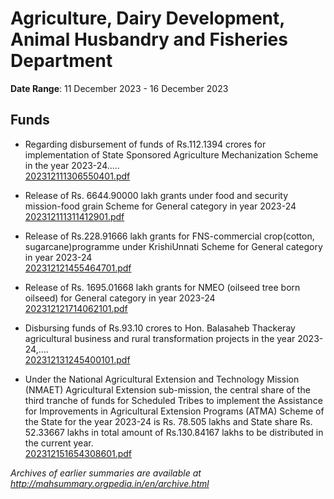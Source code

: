 # Agriculture, Dairy Development, Animal Husbandry and Fisheries Department

**Date Range**: 11 December 2023 - 16 December 2023


## Funds
- Regarding disbursement of funds of Rs.112.1394 crores for implementation of State Sponsored Agriculture Mechanization Scheme in the year 2023-24.....\
  [202312111306550401.pdf](https://gr.maharashtra.gov.in/Site/Upload/Government%20Resolutions/English/202312111306550401.pdf)

- Release of Rs. 6644.90000 lakh grants under food and security mission-food grain Scheme for General category in year 2023-24\
  [202312111311412901.pdf](https://gr.maharashtra.gov.in/Site/Upload/Government%20Resolutions/English/202312111311412901.pdf)

- Release of Rs.228.91666 lakh grants for FNS-commercial crop(cotton, sugarcane)programme under KrishiUnnati Scheme for General category in year 2023-24\
  [202312121455464701.pdf](https://gr.maharashtra.gov.in/Site/Upload/Government%20Resolutions/English/202312121455464701.pdf)

- Release of Rs. 1695.01668 lakh grants for NMEO (oilseed tree born oilseed) for General category in year 2023-24\
  [202312121714062101.pdf](https://gr.maharashtra.gov.in/Site/Upload/Government%20Resolutions/English/202312121714062101.pdf)

- Disbursing funds of Rs.93.10 crores to Hon. Balasaheb Thackeray agricultural business and rural transformation projects in the year 2023-24,....\
  [202312131245400101.pdf](https://gr.maharashtra.gov.in/Site/Upload/Government%20Resolutions/English/202312131245400101.pdf)

- Under the National Agricultural Extension and Technology Mission (NMAET) Agricultural Extension sub-mission, the central share of the third tranche of funds for Scheduled Tribes to implement the Assistance for Improvements in Agricultural Extension Programs (ATMA) Scheme of the State for the year 2023-24 is Rs. 78.505 lakhs and State share Rs. 52.33667 lakhs in total amount of Rs.130.84167 lakhs to be distributed in the current year.\
  [202312151654308601.pdf](https://gr.maharashtra.gov.in/Site/Upload/Government%20Resolutions/English/202312151654308601.pdf)


*Archives of earlier summaries are available at http://mahsummary.orgpedia.in/en/archive.html*